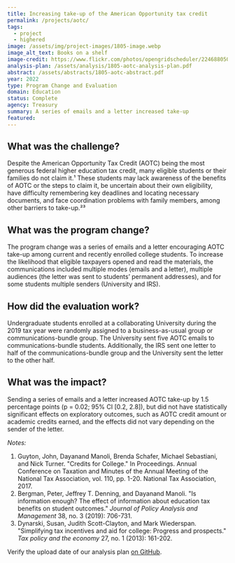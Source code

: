```yaml
---
title: Increasing take-up of the American Opportunity tax credit
permalink: /projects/aotc/
tags: 
  - project
  - highered
image: /assets/img/project-images/1805-image.webp
image_alt_text: Books on a shelf
image-credit: https://www.flickr.com/photos/opengridscheduler/22468805072
analysis-plan: /assets/analysis/1805-aotc-analysis-plan.pdf
abstract: /assets/abstracts/1805-aotc-abstract.pdf
year: 2022
type: Program Change and Evaluation
domain: Education
status: Complete
agency: Treasury
summary: A series of emails and a letter increased take-up
featured: 
---
```


## What was the challenge?
Despite the American Opportunity Tax Credit (AOTC) being the most generous federal higher education tax credit, many eligible students or their families do not claim it.¹ These students may lack awareness of the benefits of AOTC or the steps to claim it, be uncertain about their own eligibility, have difficulty remembering key deadlines and locating necessary documents, and face coordination problems with family members, among other barriers to take-up.²³

## What was the program change?
The program change was a series of emails and a letter encouraging AOTC take-up among current and recently enrolled college students. To increase the likelihood that eligible taxpayers opened and read the materials, the communications included multiple modes (emails and a letter), multiple audiences (the letter was sent to students’ permanent addresses), and for some students multiple senders (University and IRS). 

## How did the evaluation work?
Undergraduate students enrolled at a collaborating University during the 2019 tax year were randomly assigned to a business-as-usual group or communications-bundle group. The University sent five AOTC emails to communications-bundle students. Additionally, the IRS sent one letter to half of the communications-bundle group and the University sent the letter to the other half.

## What was the impact?
Sending a series of emails and a letter increased AOTC take-up by 1.5 percentage points (p = 0.02; 95% CI [0.2, 2.8]), but did not have statistically significant effects on exploratory outcomes, such as AOTC credit amount or academic credits earned, and the effects did not vary depending on the sender of the letter. 

_Notes:_
1. Guyton, John, Dayanand Manoli, Brenda Schafer, Michael Sebastiani, and Nick Turner. "Credits for College." In Proceedings. Annual Conference on Taxation and Minutes of the Annual Meeting of the National Tax Association, vol. 110, pp. 1-20. National Tax Association, 2017.
2. Bergman, Peter, Jeffrey T. Denning, and Dayanand Manoli. "Is information enough? The effect of information about education tax benefits on student outcomes." _Journal of Policy Analysis and Management_ 38, no. 3 (2019): 706-731.
3. Dynarski, Susan, Judith Scott-Clayton, and Mark Wiederspan. "Simplifying tax incentives and aid for college: Progress and prospects." _Tax policy and the economy_ 27, no. 1 (2013): 161-202.

Verify the upload date of our analysis plan <a href="https://github.com/gsa-oes/office-of-evaluation-sciences/commits/master/assets/analysis/1805-aotc-analysis-plan.pdf" target="_blank"> on GitHub</a>.
